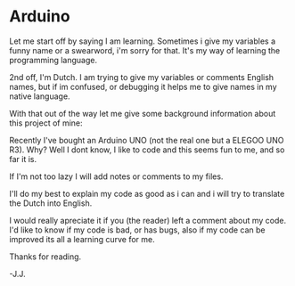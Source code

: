 # Arduino

Let me start off by saying I am learning.
  Sometimes i give my variables a funny name or a swearword, i'm sorry for that.
  It's my way of learning the programming language.

2nd off, I'm Dutch.
  I am trying to give my variables or comments English names, but if im confused,
  or debugging it helps me to give names in my native language.
  
With that out of the way let me give some background information about this project of mine:

Recently I've bought an Arduino UNO (not the real one but a ELEGOO UNO R3).
Why? Well I dont know, I like to code and this seems fun to me, and so far it is.

If I'm not too lazy I will add notes or comments to my files.

I'll do my best to explain my code as good as i can and i will try to translate the Dutch into
English.

I would really apreciate it if you (the reader) left a comment about my code.
I'd like to know if my code is bad, or has bugs, also if my code can be improved its all a learning curve for me.

Thanks for reading.

-J.J.
